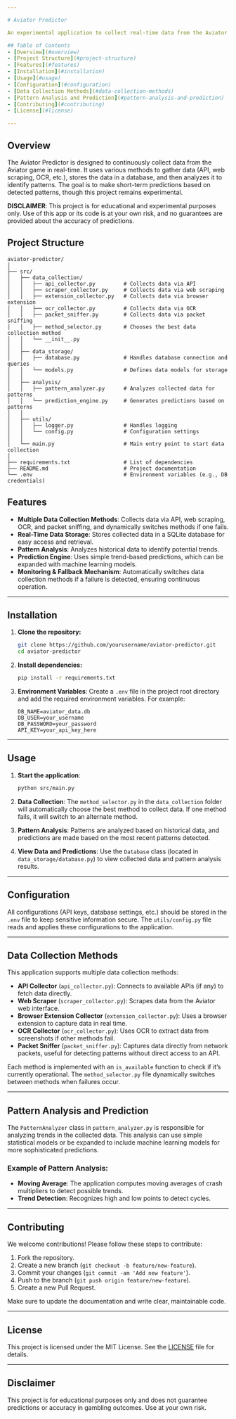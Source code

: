 ```yaml
---

# Aviator Predictor

An experimental application to collect real-time data from the Aviator game, analyze patterns, and attempt to make predictions based on historical trends. This project uses multiple data collection methods (API calls, web scraping, OCR, packet sniffing, etc.) and dynamically switches between them to maintain a reliable data stream. The aim is to detect and analyze patterns to predict potential outcomes in the Aviator game.

## Table of Contents
- [Overview](#overview)
- [Project Structure](#project-structure)
- [Features](#features)
- [Installation](#installation)
- [Usage](#usage)
- [Configuration](#configuration)
- [Data Collection Methods](#data-collection-methods)
- [Pattern Analysis and Prediction](#pattern-analysis-and-prediction)
- [Contributing](#contributing)
- [License](#license)

---
```


## Overview

The Aviator Predictor is designed to continuously collect data from the Aviator game in real-time. It uses various methods to gather data (API, web scraping, OCR, etc.), stores the data in a database, and then analyzes it to identify patterns. The goal is to make short-term predictions based on detected patterns, though this project remains experimental.

**DISCLAIMER**: This project is for educational and experimental purposes only. Use of this app or its code is at your own risk, and no guarantees are provided about the accuracy of predictions.

## Project Structure

```plaintext
aviator-predictor/
│
├── src/
│   ├── data_collection/
│   │   ├── api_collector.py         # Collects data via API
│   │   ├── scraper_collector.py     # Collects data via web scraping
│   │   ├── extension_collector.py   # Collects data via browser extension
│   │   ├── ocr_collector.py         # Collects data via OCR
│   │   ├── packet_sniffer.py        # Collects data via packet sniffing
│   │   ├── method_selector.py       # Chooses the best data collection method
│   │   └── __init__.py
│   │
│   ├── data_storage/
│   │   ├── database.py              # Handles database connection and queries
│   │   └── models.py                # Defines data models for storage
│   │
│   ├── analysis/
│   │   ├── pattern_analyzer.py      # Analyzes collected data for patterns
│   │   └── prediction_engine.py     # Generates predictions based on patterns
│   │
│   ├── utils/
│   │   ├── logger.py                # Handles logging
│   │   └── config.py                # Configuration settings
│   │
│   └── main.py                      # Main entry point to start data collection
│
├── requirements.txt                 # List of dependencies
├── README.md                        # Project documentation
└── .env                             # Environment variables (e.g., DB credentials)
```

## Features

- **Multiple Data Collection Methods**: Collects data via API, web scraping, OCR, and packet sniffing, and dynamically switches methods if one fails.
- **Real-Time Data Storage**: Stores collected data in a SQLite database for easy access and retrieval.
- **Pattern Analysis**: Analyzes historical data to identify potential trends.
- **Prediction Engine**: Uses simple trend-based predictions, which can be expanded with machine learning models.
- **Monitoring & Fallback Mechanism**: Automatically switches data collection methods if a failure is detected, ensuring continuous operation.

---

## Installation

1. **Clone the repository:**
   ```bash
   git clone https://github.com/yourusername/aviator-predictor.git
   cd aviator-predictor
   ```

2. **Install dependencies:**
   ```bash
   pip install -r requirements.txt
   ```

3. **Environment Variables**: Create a `.env` file in the project root directory and add the required environment variables. For example:
   ```plaintext
   DB_NAME=aviator_data.db
   DB_USER=your_username
   DB_PASSWORD=your_password
   API_KEY=your_api_key_here
   ```

---

## Usage

1. **Start the application**:
   ```bash
   python src/main.py
   ```

2. **Data Collection**:
   The `method_selector.py` in the `data_collection` folder will automatically choose the best method to collect data. If one method fails, it will switch to an alternate method.

3. **Pattern Analysis**:
   Patterns are analyzed based on historical data, and predictions are made based on the most recent patterns detected.

4. **View Data and Predictions**:
   Use the `Database` class (located in `data_storage/database.py`) to view collected data and pattern analysis results.

---

## Configuration

All configurations (API keys, database settings, etc.) should be stored in the `.env` file to keep sensitive information secure. The `utils/config.py` file reads and applies these configurations to the application.

---

## Data Collection Methods

This application supports multiple data collection methods:
- **API Collector** (`api_collector.py`): Connects to available APIs (if any) to fetch data directly.
- **Web Scraper** (`scraper_collector.py`): Scrapes data from the Aviator web interface.
- **Browser Extension Collector** (`extension_collector.py`): Uses a browser extension to capture data in real time.
- **OCR Collector** (`ocr_collector.py`): Uses OCR to extract data from screenshots if other methods fail.
- **Packet Sniffer** (`packet_sniffer.py`): Captures data directly from network packets, useful for detecting patterns without direct access to an API.

Each method is implemented with an `is_available` function to check if it’s currently operational. The `method_selector.py` file dynamically switches between methods when failures occur.

---

## Pattern Analysis and Prediction

The `PatternAnalyzer` class in `pattern_analyzer.py` is responsible for analyzing trends in the collected data. This analysis can use simple statistical models or be expanded to include machine learning models for more sophisticated predictions.

### Example of Pattern Analysis:

- **Moving Average**: The application computes moving averages of crash multipliers to detect possible trends.
- **Trend Detection**: Recognizes high and low points to detect cycles.

---

## Contributing

We welcome contributions! Please follow these steps to contribute:
1. Fork the repository.
2. Create a new branch (`git checkout -b feature/new-feature`).
3. Commit your changes (`git commit -am 'Add new feature'`).
4. Push to the branch (`git push origin feature/new-feature`).
5. Create a new Pull Request.

Make sure to update the documentation and write clear, maintainable code.

---

## License

This project is licensed under the MIT License. See the [LICENSE](LICENSE) file for details.

---

## Disclaimer

This project is for educational purposes only and does not guarantee predictions or accuracy in gambling outcomes. Use at your own risk.
